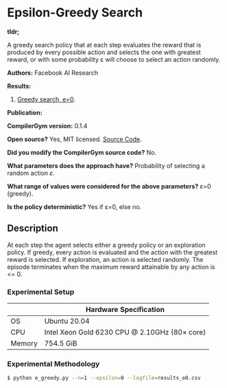 # Epsilon-Greedy Search

**tldr;**

A greedy search policy that at each step evaluates the reward that is produced
by every possible action and selects the one with greatest reward, or with some
probability ε will choose to select an action randomly.

**Authors:**
Facebook AI Research

**Results:**
1. [Greedy search, e=0](results_e0.csv).

**Publication:**
<!-- TODO(cummins): Add CompilerGym citation when ready. -->

**CompilerGym version:**
0.1.4

**Open source?**
Yes, MIT licensed. [Source Code](e_greedy.py).

**Did you modify the CompilerGym source code?**
No.

**What parameters does the approach have?**
Probability of selecting a random action *ε*.

**What range of values were considered for the above parameters?**
ε=0 (greedy).

**Is the policy deterministic?**
Yes if ε=0, else no.

## Description

At each step the agent selects either a greedy policy or an exploration policy.
If greedy, every action is evaluated and the action with the greatest reward
is selected. If exploration, an action is selected randomly. The episode
terminates when the maximum reward attainable by any action is <= 0.


### Experimental Setup

|        | Hardware Specification                        |
| ------ | --------------------------------------------- |
| OS     | Ubuntu 20.04                                  |
| CPU    | Intel Xeon Gold 6230 CPU @ 2.10GHz (80× core) |
| Memory | 754.5 GiB                                     |

### Experimental Methodology

```sh
$ python e_greedy.py --n=1 --epsilon=0 --logfile=results_e0.csv
```
